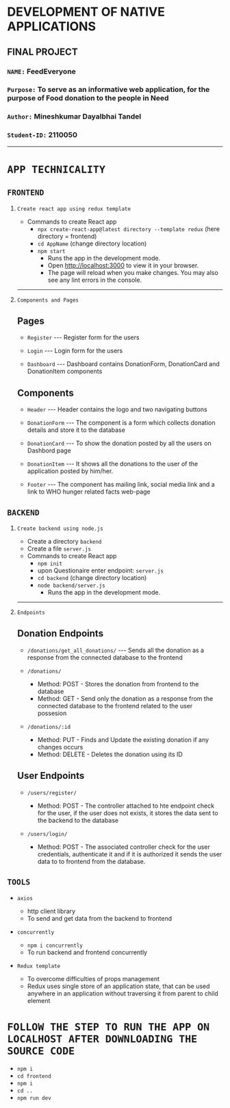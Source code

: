 # DEVELOPMENT OF NATIVE APPLICATIONS
## FINAL PROJECT
### ```NAME:``` FeedEveryone
### ```Purpose:``` To serve as an informative web application, for the purpose of Food donation to the people in Need
### ```Author:``` Mineshkumar Dayalbhai Tandel
### ```Student-ID:``` 2110050

<hr>

# ```APP TECHNICALITY```

## ```FRONTEND```

1. `Create react app using redux template`
    - Commands to create React app
		- ```npx create-react-app@latest directory --template redux``` (here directory = frontend)
		- ```cd AppName``` (change directory location)
		- ```npm start```
            - Runs the app in the development mode.
            - Open [http://localhost:3000](http://localhost:3000) to view it in your browser.
            - The page will reload when you make changes. You may also see any lint errors in the console.
    <hr>

2. `Components and Pages`
    ## Pages
    
    - ```Register``` --- Register form for the users

    - ```Login``` --- Login form for the users

    - ```Dashboard``` --- Dashboard contains DonationForm, DonationCard and DonationItem components


    ## Components

    - ```Header``` --- Header contains the logo and two navigating buttons

    - ```DonationForm``` --- The component is a form which collects donation details and store it to the database

    - ```DonationCard``` --- To show the donation posted by all the users on Dashbord page

    - ```DonationItem``` --- It shows all the donations to the user of the application posted by him/her.

    - ```Footer``` --- The component has mailing link, social media link and a link to WHO hunger related facts web-page

## ```BACKEND```

1. `Create backend using node.js`
    - Create a directory ```backend```
    - Create a file ```server.js```
    - Commands to create React app
		- ```npm init```
        - upon Questionaire enter endpoint: ```server.js```
		- ```cd backend``` (change directory location)
		- ```node backend/server.js```
            - Runs the app in the development mode.
    <hr>

2. `Endpoints`
    ## Donation Endpoints
    
    - ```/donations/get_all_donations/``` --- Sends all the donation as a response from the connected database to the frontend

    - ```/donations/``` 
        - Method: POST - Stores the donation from frontend to the database
        - Method: GET - Send only the donation as a response from the connected database to the frontend related to the user possesion

    - ```/donations/:id```
        - Method: PUT - Finds and Update the existing donation if any changes occurs
        - Method: DELETE - Deletes the donation using its ID

    ## User Endpoints

    - ```/users/register/```
        - Method: POST - The controller attached to hte endpoint check for the user, if the user does not exists, it stores the data sent to the backend to the database

    - ```/users/login/```
        - Method: POST - The associated controller check for the user credentials, authenticate it and if it is authorized it sends the user data to to frontend from the database.

## ```TOOLS```

-  ```axios``` 
    - http client library
    - To send and get data from the backend to frontend

-  ```concurrently``` 
    - ```npm i concurrently```
    - To run backend and frontend concurrently

- ```Redux template```
    - To overcome difficulties of props management
    - Redux uses single store of an application state, that can be used anywhere in an application without traversing it from parent to child element

# ```FOLLOW THE STEP TO RUN THE APP ON LOCALHOST AFTER DOWNLOADING THE SOURCE CODE```
- ```npm i```
- ```cd frontend```
- ```npm i```
- ```cd ..```
- ```npm run dev```

